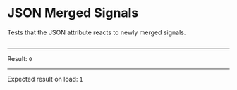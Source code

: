 # JSON Merged Signals

Tests that the JSON attribute reacts to newly merged signals.

<div data-signals="{result: false}">
  <pre id="output" data-json></pre>
  <div data-on-load="ctx.signals.upsertIfMissing('foo', 1); $result = output.innerText.includes('foo')"></div>
  <hr />
  Result:
  <code id="result" data-text="$result ? 1 : 0">0</code>
  <hr />
  Expected result on load: <code>1</code>
</div>